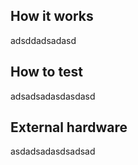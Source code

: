 <!---

This file is used to generate your project datasheet. Please fill in the information below and delete any unused
sections.

You can also include images in this folder and reference them in the markdown. Each image must be less than
512 kb in size, and the combined size of all images must be less than 1 MB.
-->

## How it works

adsddadsadasd

## How to test

adsadsadasdasdasd

## External hardware

asdadsadasdsadsad
